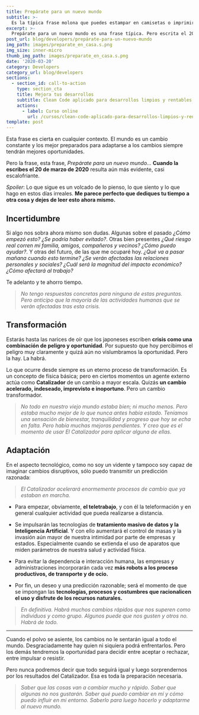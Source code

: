 ```yaml
---
title: Prepárate para un nuevo mundo
subtitle: >-
  Es la típica frase molona que puedes estampar en camisetas o imprimir en una taza de café
excerpt: >-
  Prepárate para un nuevo mundo es una frase típica. Pero escrita el 20 de marzo 2020 es de una evidencia escalofriante.
post_url: blog/developers/prepárate-para-un-nuevo-mundo
img_path: images/preparate_en_casa.s.png
img_size: inner-micro
thumb_img_path: images/preparate_en_casa.s.png
date: '2020-03-20'
category: Developers
category_url: blog/developers
sections:
  - section_id: call-to-action
    type: section_cta
    title: Mejora tus desarrollos
    subtitle: Clean Code aplicado para desarrollos limpios y rentables.
    actions:
      - label: Curso online
        url: /cursos/clean-code-aplicado-para-desarrollos-limpios-y-rentables/
template: post
---
```


Esta frase es cierta en cualquier contexto. El mundo es un cambio constante y los mejor preparados para adaptarse a los cambios siempre tendrán mejores oportunidades.

Pero la frase, esta frase, _Prepárate para un nuevo mundo…_ **Cuando la escribes el 20 de marzo de 2020** resulta aún más evidente, casi escalofriante.

_Spoiler_: Lo que sigue es un volcado de lo pienso, lo que siento y lo que hago en estos días irreales. **Me parece perfecto que dediques tu tiempo a otra cosa y dejes de leer esto ahora mismo.**

## Incertidumbre

Si algo nos sobra ahora mismo son dudas. Algunas sobre el pasado _¿Cómo empezó esto? ¿Se podría haber evitado?_. Otras bien presentes _¿Qué riesgo real corren mi familia, amigos, compañeros y vecinos? ¿Cómo puedo ayudar?_. Y otras del futuro, de las que me ocuparé hoy. _¿Qué va a pasar mañana cuando esto termine? ¿Se verán afectadas las relaciones personales y sociales? ¿Cuál será la magnitud del impacto económico? ¿Cómo afectará al trabajo?_

Te adelanto y te ahorro tiempo.

> _No tengo respuestas concretas para ninguna de estas preguntas. Pero anticipo que la mayoría de las actividades humanas que se verán afectadas tras esta crisis._

## Transformación

Estarás hasta las narices de oír que los japoneses escriben **crisis como una combinación de peligro y oportunidad**. Por supuesto que hoy percibimos el peligro muy claramente y quizá aún no vislumbramos la oportunidad. Pero la hay. La habrá.

Lo que ocurre desde siempre es un eterno proceso de transformación. Es un concepto de física básica; pero en ciertos momentos un agente externo actúa como **Catalizador** de un cambio a mayor escala. Quizás **un cambio acelerado, indeseado, imprevisto e inoportuno**. Pero un cambio transformador.

> _No todo en nuestro viejo mundo estaba bien; ni mucho menos. Pero estaba mucho mejor de lo que nunca antes había estado. Teníamos una sensación de bienestar, tranquilidad y progreso que hoy se echa en falta. Pero había muchas mejoras pendientes. Y creo que es el momento de usar El Catalizador para aplicar alguna de ellas._

## Adaptación

En el aspecto tecnológico, como no soy un vidente y tampoco soy capaz de imaginar cambios disruptivos, sólo puedo transmitir un predicción razonada:

> _El Catalizador acelerará enormemente procesos de cambio que ya estaban en marcha._

- Para empezar, obviamente, **el teletrabajo**, y con él la teleformación y en general cualquier actividad que pueda realizarse a distancia.

- Se impulsarán las tecnologías de **tratamiento masivo de datos y la Inteligencia Artificial**. Y con ello aumentará el control de masas y la invasión aún mayor de nuestra intimidad por parte de empresas y estados. Especialmente cuando se extienda el uso de aparatos que miden parámetros de nuestra salud y actividad física.

- Para evitar la dependencia e interacción humana, las empresas y administraciones incorporarán cada vez **más robots a los proceso productivos, de transporte y de ocio.**

- Por fin, un deseo y una predicción razonable; será el momento de que se impongan las **tecnologías, procesos y costumbres que racionalicen el uso y disfrute de los recursos naturales.**

> _En definitiva. Habrá muchos cambios rápidos que nos superen como individuos y como grupo. Algunos puede que nos gusten y otros no. Habrá de todo._

---

Cuando el polvo se asiente, los cambios no le sentarán igual a todo el mundo. Desgraciadamente hay quien ni siquiera podrá enfrentarlos. Pero los demás tendremos la oportunidad para decidir entre aceptar o rechazar, entre impulsar o resistir.

Pero nunca podremos decir que todo seguirá igual y luego sorprendernos por los resultados del Catalizador. Esa es toda la preparación necesaria.

> _Saber que las cosas van a cambiar mucho y rápido. Saber que algunas no nos gustarán. Saber qué puedo cambiar en mí y cómo puedo influir en mi entorno. Saberlo para luego hacerlo y adaptarme al nuevo mundo._
